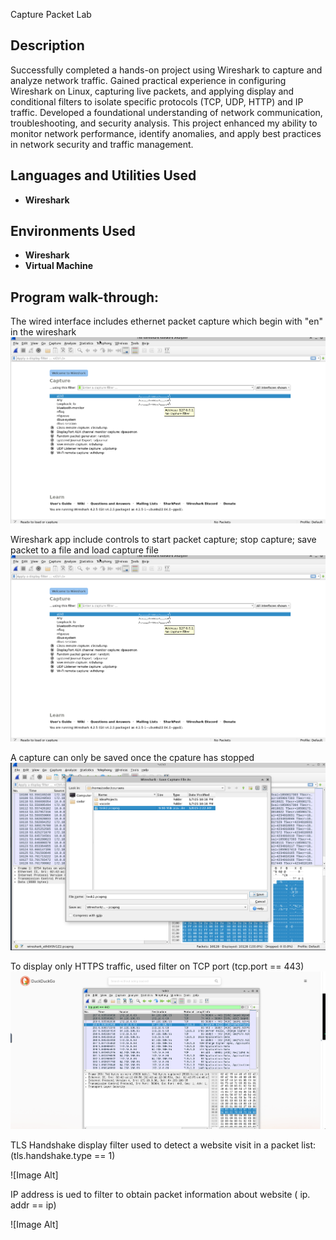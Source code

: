 Capture Packet Lab 
<h2>Description</h2>
Successfully completed a hands-on project using Wireshark to capture and analyze network traffic. Gained practical experience in configuring Wireshark on Linux, capturing live packets, and applying display and conditional filters to isolate specific protocols (TCP, UDP, HTTP) and IP traffic. Developed a foundational understanding of network communication, troubleshooting, and security analysis. This project enhanced my ability to monitor network performance, identify anomalies, and apply best practices in network security and traffic management.
<br />


<h2>Languages and Utilities Used</h2>

- <b>Wireshark</b> 


<h2>Environments Used</h2>

- <b>Wireshark</b> 
- <b>Virtual Machine</b> 

<h2>Program walk-through:</h2>

The wired interface includes ethernet packet capture which begin with "en" in the wireshark <br/>
![Image Alt](https://github.com/hass09an/CapturePacketLab/blob/main/Screenshot%202025-01-08%20150932.png?raw=true)

Wireshark app include controls to start packet capture; stop capture; save packet to a file and load capture file
![Image Alt](https://github.com/hass09an/CapturePacketLab/blob/main/Screenshot%202025-01-08%20150932.png?raw=true)

A capture can only be saved once the cpature has stopped
![Image Alt](https://github.com/hass09an/CapturePacketLab/blob/da2d60a7e7f42822e72f3a830e7826d06bd68d23/Screenshot%202025-01-08%20155028.png)

To display only HTTPS traffic, used filter on TCP port (tcp.port == 443)
![Image Alt](https://github.com/hass09an/CapturePacketLab/blob/72f74e021282c08b813eb3081393b332d02b2c7e/task%203.png)

TLS Handshake display filter used to detect a website visit in a packet list: (tls.handshake.type == 1)

![Image Alt]

IP address is ued to filter to obtain packet information about website ( ip. addr == ip)

![Image Alt]




<!--
 ```diff
- text in red
+ text in green
! text in orange
# text in gray
@@ text in purple (and bold)@@
```
--!>
